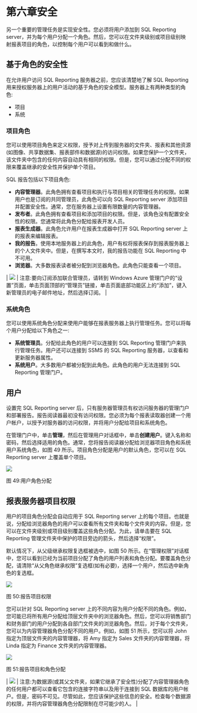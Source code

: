 # 第六章安全

另一个重要的管理任务是实现安全性。您必须将用户添加到 SQL Reporting server，并为每个用户分配一个角色。然后，您可以在文件夹级别或项目级别映射报表项目的角色，以控制每个用户可以看到和做什么。

## 基于角色的安全性

在允许用户访问 SQL Reporting 服务器之前，您应该清楚地了解 SQL Reporting 用来授权服务器上的用户活动的基于角色的安全模型。服务器上有两种类型的角色:

*   项目
*   系统

### 项目角色

您可以使用项目角色来定义权限，授予对上传到服务器的文件夹、报表和其他资源(如图像、共享数据集、报表部件和数据源)的访问权限。如果您保护一个文件夹，该文件夹中包含的任何内容自动具有相同的权限。但是，您可以通过分配不同的权限来覆盖继承的安全性并保护单个项目。

SQL 报告包括以下项目角色:

*   **内容管理器**。此角色拥有查看项目和执行与项目相关的管理任务的权限。如果用户也是订阅的共同管理员，此角色可以向 SQL Reporting server 添加项目并配置安全性。通常，您在服务器上设置有限数量的内容管理器。
*   **发布者**。此角色拥有查看项目和添加项目的权限。但是，该角色没有配置安全性的权限。您通常将此角色分配给报表开发人员。
*   **报表生成器**。此角色允许用户在报表生成器中打开 SQL Reporting server 上的报表来编辑报表。
*   **我的报告**。使用本地服务器上的此角色，用户有权将报表保存到报表服务器上的个人文件夹中。但是，在撰写本文时，我的报告功能在 SQL Reporting 中不可用。
*   **浏览器**。大多数报表读者被分配到浏览器角色。此角色只能查看一个项目。

| ![](../Images/image001.png) | 注意:要向订阅添加联合管理员，请转到 Windows Azure 管理门户的“设置”页面，单击页面顶部的“管理员”链接，单击页面底部功能区上的“添加”，键入新管理员的电子邮件地址，然后选择订阅。 |

### 系统角色

您可以使用系统角色分配来使用户能够在报表服务器上执行管理任务。您可以将每个用户分配给以下角色之一:

*   **系统管理员**。分配给此角色的用户可以连接到 SQL Reporting 管理门户来执行管理任务。用户还可以连接到 SSMS 的 SQL Reporting 服务器，以查看和更新服务器属性。
*   **系统用户**。大多数用户都被分配到此角色。此角色的用户无法连接到 SQL Reporting 管理门户。

## 用户

设置完 SQL Reporting server 后，只有服务器管理员有权访问服务器的管理门户和部署报告。报告阅读器最初没有访问权限。您必须为每个报表读取器创建一个用户帐户，以授予对服务器的访问权限，并将用户分配给项目和系统角色。

在管理门户中，单击**管理**，然后在管理用户对话框中，单击**创建用户**。键入名称和密码，然后选择适用的角色。通常，您将报告阅读器分配给浏览器项目角色和系统用户系统角色，如图 49 所示。项目角色分配是用户的默认角色，您可以在 SQL Reporting server 上覆盖单个项目。

![](../Images/image053.png)

图 49:用户角色分配

## 报表服务器项目权限

用户的项目角色分配会自动应用于 SQL Reporting server 上的每个项目。也就是说，分配给浏览器角色的用户可以查看所有文件夹和每个文件夹的内容。但是，您可以在文件夹级别或项目级别覆盖这些角色分配。为此，请单击要在 SQL Reporting 管理文件夹中保护的项目旁边的箭头，然后选择“权限”。

默认情况下，从父级继承权限复选框被选中，如图 50 所示。在“管理权限”对话框中，您可以看到已经为当前项目分配了角色的用户列表和角色分配。要覆盖角色分配，请清除“从父角色继承权限”复选框(如有必要)，选择一个用户，然后选中新角色的复选框。

![](../Images/image054.png)

图 50:报告项目权限

您可以针对 SQL Reporting server 上的不同内容为用户分配不同的角色。例如，您可能已将所有用户分配给顶层文件夹中的浏览器角色。然后，您可以将销售部门和财务部门的用户分配到各自部门文件夹的浏览器角色。然后，对于每个文件夹，您可以为内容管理器角色分配不同的用户。例如，如图 51 所示，您可以将 John 指定为顶层文件夹的内容管理器，将 Amy 指定为 Sales 文件夹的内容管理器，将 Linda 指定为 Finance 文件夹的内容管理器。

![](../Images/image055.png)

图 51:报告项目和角色分配

| ![](../Images/image008.png) | 注意:为数据源(或其父文件夹，如果它继承了安全性)分配了内容管理器角色的任何用户都可以查看它包含的连接字符串以及用于连接到 SQL 数据库的用户帐户。但是，密码不可见。尽管如此，您应该保护这些信息的安全。检查每个数据源的权限，并将内容管理器角色分配限制在尽可能少的人。 |